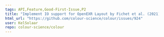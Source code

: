 ```yaml
---
tags: API,Feature,Good-First-Issue,P2
title: "Implement IO support for OpenEXR Layout by Fichet et al. (2021)."
html_url: "https://github.com/colour-science/colour/issues/924"
user: KelSolaar
repo: colour-science/colour
---
```


